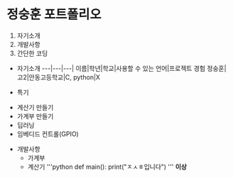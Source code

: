 # 정숭훈 포트폴리오
1. 자기소개
2. 개발사항
3. 간단한 코딩


* 자기소개
---|---|---|
이름|학년|학교|사용할 수 있는 언어|프로젝트 경험
정숭훈|고2|안동고등학교|C, python|X

+ 특기

- 계산기 만들기
- 가계부 만들기
- 딥러닝
- 임베디드 컨트롤(GPIO)

+ 개발사항
   - 가계부
   - 계산기
'''python
def main():
    print("ㅈㅅㅎ입니다")
'''
**이상**
